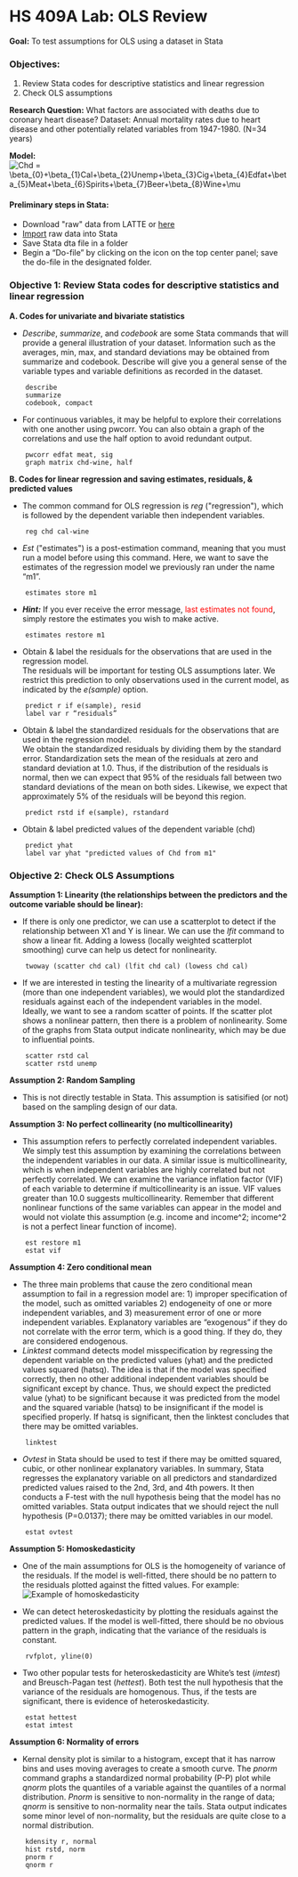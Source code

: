 # HS 409A Lab: OLS Review

**Goal:** To test assumptions for OLS using a dataset in Stata

### Objectives: 
1.	Review Stata codes for descriptive statistics and linear regression
2.	Check OLS assumptions

**Research Question:** What factors are associated with deaths due to coronary heart disease?
Dataset: Annual mortality rates due to heart disease and other potentially related variables from 1947-1980. (N=34 years)

**Model:**  
<img src="https://latex.codecogs.com/gif.latex?Chd&space;=&space;\beta_{0}&plus;\beta_{1}Cal&plus;\beta_{2}Unemp&plus;\beta_{3}Cig&plus;\beta_{4}Edfat&plus;\beta_{5}Meat&plus;\beta_{6}Spirits&plus;\beta_{7}Beer&plus;\beta_{8}Wine&plus;\mu" title="Chd = \beta_{0}+\beta_{1}Cal+\beta_{2}Unemp+\beta_{3}Cig+\beta_{4}Edfat+\beta_{5}Meat+\beta_{6}Spirits+\beta_{7}Beer+\beta_{8}Wine+\mu" />

#### Preliminary steps in Stata:  
* Download "raw" data from LATTE or [here](coronary-3.csv)
* <a href="https://youtu.be/60RBNsqzL6I" target="_blank">Import</a> raw data into Stata
* Save Stata dta file in a folder
* Begin a “Do-file” by clicking on the icon on the top center panel; save the do-file in the designated folder.

### Objective 1: Review Stata codes for descriptive statistics and linear regression
**A. Codes for univariate and bivariate statistics**
* *Describe*, *summarize*, and *codebook* are some Stata commands that will provide a general illustration of your dataset.  Information such as the averages, min, max, and standard deviations may be obtained from summarize and codebook. Describe will give you a general sense of the variable types and variable definitions as recorded in the dataset.  
```
    describe  
    summarize  
    codebook, compact  
```
* For continuous variables, it may be helpful to explore their correlations with one another using pwcorr.  You can also obtain a graph of the correlations and use the half option to avoid redundant output.  
```
    pwcorr edfat meat, sig  
    graph matrix chd-wine, half
```
**B. Codes for linear regression and saving estimates, residuals, & predicted values**
* The common command for OLS regression is *reg* ("regression"), which is followed by the dependent variable then independent variables. 
```
    reg chd cal-wine  
```
* *Est* ("estimates") is a post-estimation command, meaning that you must run a model before using this command. Here, we want to save the estimates of the regression model we previously ran under the name “m1”.  
```
    estimates store m1
```
* ***Hint:*** If you ever receive the error message, <span style="color:red">last estimates not found</span>, simply restore the estimates you wish to make active.
```
    estimates restore m1
```
* Obtain & label the residuals for the observations that are used in the regression model.  
The residuals will be important for testing OLS assumptions later. We restrict this prediction to only observations used in the current model, as indicated by the *e(sample)* option.  
```
    predict r if e(sample), resid
    label var r “residuals”
```
* Obtain & label the standardized residuals for the observations that are used in the regression model.  
We obtain the standardized residuals by dividing them by the standard error.  Standardization sets the mean of the residuals at zero and standard deviation at 1.0.  Thus, if the distribution of the residuals is normal, then we can expect that 95% of the residuals fall between two standard deviations of the mean on both sides. Likewise, we expect that approximately 5% of the residuals will be beyond this region.  
```
    predict rstd if e(sample), rstandard
```
* Obtain & label predicted values of the dependent variable (chd)  
```    
    predict yhat  
    label var yhat "predicted values of Chd from m1"  
```
### Objective 2: Check OLS Assumptions

**Assumption 1: Linearity (the relationships between the predictors and the outcome variable should be linear):**  
* If there is only one predictor, we can use a scatterplot to detect if the relationship between X1 and Y is linear.  We can use the *lfit* command to show a linear fit.  Adding a lowess (locally weighted scatterplot smoothing) curve can help us detect for nonlinearity.  
```
    twoway (scatter chd cal) (lfit chd cal) (lowess chd cal)  
```
* If we are interested in testing the linearity of a multivariate regression (more than one independent variables), we would plot the standardized residuals against each of the independent variables in the model. Ideally, we want to see a random scatter of points. If the scatter plot shows a nonlinear pattern, then there is a problem of nonlinearity. Some of the graphs from Stata output indicate nonlinearity, which may be due to influential points.  
```
    scatter rstd cal  
    scatter rstd unemp  
```

**Assumption 2: Random Sampling**  
* This is not directly testable in Stata. This assumption is satisified (or not) based on the sampling design of our data.  

**Assumption 3: No perfect collinearity (no multicollinearity)**
* This assumption refers to perfectly correlated independent variables.  We simply test this assumption by examining the correlations between the independent variables in our data.  A similar issue is multicollinearity, which is when independent variables are highly correlated but not perfectly correlated.  We can examine the variance inflation factor (VIF) of each variable to determine if multicollinearity is an issue.  VIF values greater than 10.0 suggests multicollinearity.  Remember that different nonlinear functions of the same variables can appear in the model and would not violate this assumption (e.g. income and income^2; income^2 is not a perfect linear function of income).  
```
    est restore m1
    estat vif
```

**Assumption 4: Zero conditional mean**
* The three main problems that cause the zero conditional mean assumption to fail in a regression model are: 1) improper specification of the model, such as omitted variables 2) endogeneity of one or more independent variables, and 3) measurement error of one or more independent variables.  Explanatory variables are “exogenous” if they do not correlate with the error term, which is a good thing.  If they do, they are considered endogenous.  
* *Linktest* command detects model misspecification by regressing the dependent variable on the predicted values (yhat) and the predicted values squared (hatsq).  The idea is that if the model was specified correctly, then no other additional independent variables should be significant except by chance. Thus, we should expect the predicted value (yhat) to be significant because it was predicted from the model and the squared variable (hatsq) to be insignificant if the model is specified properly. If hatsq is significant, then the linktest concludes that there may be omitted variables.
```
    linktest
```
* *Ovtest* in Stata should be used to test if there may be omitted squared, cubic, or other nonlinear explanatory variables. In summary, Stata regresses the explanatory variable on all predictors and standardized predicted values raised to the 2nd, 3rd, and 4th powers. It then conducts a F-test with the null hypothesis being that the model has no omitted variables. Stata output indicates that we should reject the null hypothesis (P=0.0137); there may be omitted variables in our model. 
```
    estat ovtest
```

**Assumption 5: Homoskedasticity**
* One of the main assumptions for OLS is the homogeneity of variance of the residuals. If the model is well-fitted, there should be no pattern to the residuals plotted against the fitted values. For example:
![Example of homoskedasticity](https://stats.idre.ucla.edu/wp-content/uploads/2016/02/statar38.gif)

* We can detect heteroskedasticity by plotting the residuals against the predicted values.  If the model is well-fitted, there should be no obvious pattern in the graph, indicating that the variance of the residuals is constant.
```
    rvfplot, yline(0)
```
* Two other popular tests for heteroskedasticity are White’s test (*imtest*) and Breusch-Pagan test (*hettest*). Both test the null hypothesis that the variance of the residuals are homogenous.  Thus, if the tests are significant, there is evidence of heteroskedasticity.
```
    estat hettest
    estat imtest
```
**Assumption 6: Normality of errors**
* Kernal density plot is similar to a histogram, except that it has narrow bins and uses moving averages to create a smooth curve. The *pnorm* command graphs a standardized normal probability (P-P) plot while *qnorm* plots the quantiles of a variable against the quantiles of a normal distribution. *Pnorm* is sensitive to non-normality in the range of data; *qnorm* is sensitive to non-normality near the tails. Stata output indicates some minor level of non-normality, but the residuals are quite close to a normal distribution.
```
    kdensity r, normal
    hist rstd, norm
    pnorm r
    qnorm r
```
